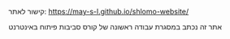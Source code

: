 קישור לאתר: https://may-s-l.github.io/shlomo-website/

אתר זה נכתב במסגרת עבודה ראשונה של קורס סביבות פיתוח באינטרנט
